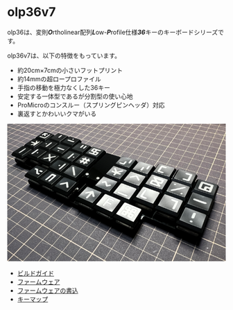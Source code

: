 # olp36v7
olp36は、変則***O***rtholinear配列***L***ow-***P***rofile仕様***36***キーのキーボードシリーズです。

olp36v7は、以下の特徴をもっています。
* 約20cm×7cmの小さいフットプリント
* 約14mmの超ロープロファイル
* 手指の移動を極力なくした36キー
* 安定する一体型であるが分割型の使い心地
* ProMicroのコンスルー（スプリングピンヘッダ）対応
* 裏返すとかわいいクマがいる

![](./docs/assets/olp36v7.png)

<!-- vim-markdown-toc GFM -->

* [ビルドガイド](https://github.com/olp36/olp36v7/blob/main/docs/buildguide.md)
* [ファームウェア](https://github.com/olp36/qmk_firmware/tree/olp36/keyboards/olp36)
* [ファームウェアの書込](https://github.com/olp36/olp36v7/blob/main/docs/writefirmware.md)
* [キーマップ](https://github.com/olp36/olp36v7/blob/main/docs/keymaps.md)

<!-- vim-markdown-toc -->
